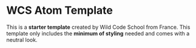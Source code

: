 # WCS Atom Template

This is a __starter template__ created by Wild Code School from France.
This template only includes the __minimum of styling__ needed and comes with a neutral look.
